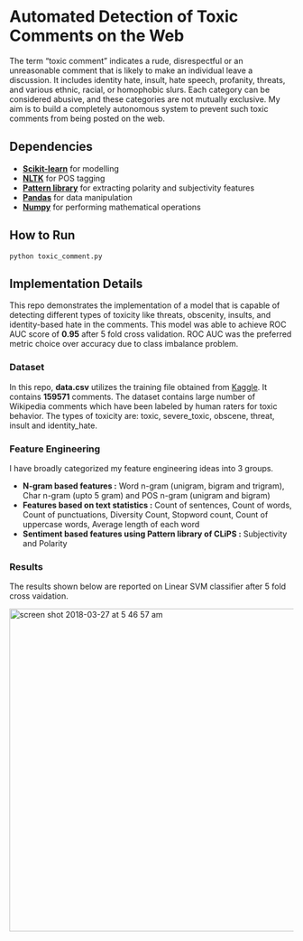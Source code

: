 # Automated Detection of Toxic Comments on the Web

The term “toxic comment” indicates a rude, disrespectful or an unreasonable comment that is likely to make an individual leave a discussion. It includes identity hate, insult, hate speech, profanity, threats, and various ethnic, racial, or homophobic slurs. Each category can be considered abusive, and these categories are not mutually exclusive. My aim is to build a completely autonomous system to prevent such toxic comments from being posted on the web.

## Dependencies

* **[Scikit-learn](http://scikit-learn.org/stable/install.html)** for modelling
* **[NLTK](https://www.nltk.org/install.htmlhttps://www.nltk.org/)** for POS tagging
* **[Pattern library](https://github.com/clips/pattern)** for extracting polarity and subjectivity features
* **[Pandas](https://pandas.pydata.org/)** for data manipulation
* **[Numpy](http://www.numpy.org/)** for performing mathematical operations

## How to Run
```
python toxic_comment.py
```

## Implementation Details

This repo demonstrates the implementation of a model that is capable of detecting different types of toxicity like threats, obscenity, insults, and identity-based hate in the comments. This model was able to achieve ROC AUC score of **0.95** after 5 fold cross validation. ROC AUC was the preferred metric choice over accuracy due to class imbalance problem.

### Dataset

In this repo, **data.csv** utilizes the training file obtained from [Kaggle](https://www.kaggle.com/c/jigsaw-toxic-comment-classification-challenge/data). It contains **159571** comments. The dataset contains large number of Wikipedia comments which have been labeled by human raters for toxic behavior. 
The types of toxicity are: toxic, severe_toxic, obscene, threat, insult and identity_hate.

### Feature Engineering

I have broadly categorized my feature engineering ideas into 3 groups.
* **N-gram based features :** Word n-gram (unigram, bigram and trigram), Char n-gram (upto 5 gram) and POS n-gram (unigram and bigram)
* **Features based on text statistics :** Count of sentences, Count of words, Count of punctuations, Diversity Count, Stopword count, Count of uppercase words, Average length of each word
* **Sentiment based features using Pattern library of CLiPS :** Subjectivity and Polarity

### Results

The results shown below are reported on Linear SVM classifier after 5 fold cross vaidation.

<img width="572" alt="screen shot 2018-03-27 at 5 46 57 am" src="https://user-images.githubusercontent.com/4180286/37997881-15f18aea-323a-11e8-96c6-2daf70e4fc4e.png">

